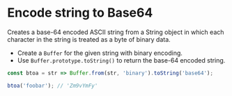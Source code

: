 # Encode string to Base64

Creates a base-64 encoded ASCII string from a String object in which each character in the string is treated as a byte of binary data.

* Create a `Buffer` for the given string with binary encoding.
* Use `Buffer.prototype.toString()` to return the base-64 encoded string.

```js
const btoa = str => Buffer.from(str, 'binary').toString('base64');
```

```js
btoa('foobar'); // 'Zm9vYmFy'
```
